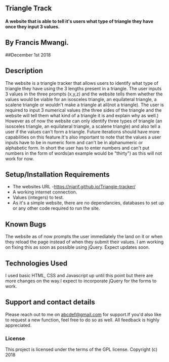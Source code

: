 ## Triangle Track
#### A website that is able to tell it's users what type of triangle they have once they input 3 values.
## By Francis Mwangi.
##December 1st 2018
## Description
The website is a triangle tracker that allows users to identify what type of triangle they have using the 3 lengths present in a triangle. The user inputs 3 values in the three prompts (x,y,z) and the website tells them whether the values would be viable for an isosceles triangle, an equilateral triangle, a scalene triangle or wouldn't make a triangle at all(not a triangle). The user is required to input 3 numerical values (the three sides of the triangle and the website will tell them what kind of a triangle it is and explain why as well.) However as of now the website can only identify three types of triangle (an isosceles triangle, an equilateral triangle, a scalene triangle) and also tell a user if the values can't form a triangle. Future iterations should have more capabilities on this feature.It's also important to note that the values a user inputs have to be in numeric form and can't be in alphanumeric or alphabetic form. In short the user has to enter numbers and can't put numbers in the form of words(an example would be "thirty") as this will not work for now.
## Setup/Installation Requirements
* The websites URL -https://njarif.github.io/Triangle-tracker/
* A working internet connection.
* Values (integers) to test.
* As it's a simple website, there are no dependancies, databases to set up or any other code required to run the site.
## Known Bugs
The website as of now prompts the user immediately the land on it or when they reload the page instead of when they submit their values. I am working on fixing this as soon as possible using jQuery. Expect updates soon.
## Technologies Used
I used basic HTML, CSS and Javascript up until this point but there are more changes on the way.I expect to incorporate jQuery for the forms to work.
## Support and contact details
Please reach out to me on abcdef@gmail.com for support.If you'd also like to request a new function, feel free to do so as well. All feedback is highly appreciated.
### License
This project is licensed under the terms of the GPL license. Copyright (c) 2018
